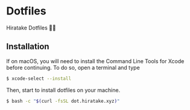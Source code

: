 # Dotfiles

Hiratake Dotfiles 📄✨

## Installation

If on macOS, you will need to install the Command Line Tools for Xcode before continuing. To do so, open a terminal and type

```bash
$ xcode-select --install
```

Then, start to install dotfiles on your machine.

```bash
$ bash -c "$(curl -fsSL dot.hiratake.xyz)"
```
